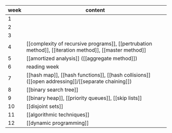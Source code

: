 | week | content |
| ---- | ---- |
| 1 | |
| 2 | |
| 3 | |
| 4 | [[complexity of recursive programs]], [[pertrubation method]], [[iteration method]], [[master method]] |
| 5 | [[amortized analysis]] ([[aggregate method]]) |
| 6 | reading week |
| 7 | [[hash map]], [[hash functions]], [[hash collisions]] ([[open addressing]]/[[separate chaining]])|
| 8 | [[binary search tree]]|
| 9 | [[binary heap]], [[priority queues]], [[skip lists]] |
| 10 | [[disjoint sets]] |
| 11 | [[algorithmic techniques]] |
| 12 | [[dynamic programming]]|